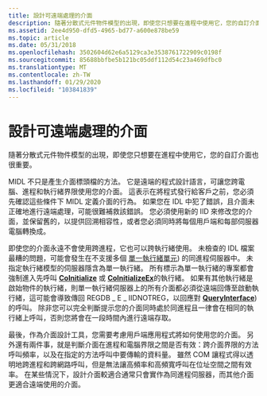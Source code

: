 ```yaml
---
title: 設計可遠端處理的介面
description: 隨著分散式元件物件模型的出現，即使您只想要在進程中使用它，您的自訂介面也很重要。
ms.assetid: 2ee4d950-dfd5-4965-bd77-a600e878be59
ms.topic: article
ms.date: 05/31/2018
ms.openlocfilehash: 3502604d62e6a5129ca3e3538761722909c0198f
ms.sourcegitcommit: 85688bbfbe5b121bc05ddf112d54c23a469dfbc0
ms.translationtype: MT
ms.contentlocale: zh-TW
ms.lasthandoff: 01/29/2020
ms.locfileid: "103841839"
---
```

# <a name="designing-remotable-interfaces"></a>設計可遠端處理的介面

隨著分散式元件物件模型的出現，即使您只想要在進程中使用它，您的自訂介面也很重要。

MIDL 不只是產生介面標頭檔的方法。 它是遠端的程式設計語言，可讓您跨電腦、進程和執行緒界限使用您的介面。 這表示在將程式發行給客戶之前，您必須先確認這些條件下 MIDL 定義介面的行為。 如果您在 IDL 中犯了錯誤，且介面未正確地進行遠端處理，可能很難補救該錯誤。 您必須使用新的 IID 來修改您的介面，並保留舊的，以提供回溯相容性，或者您必須同時將每個用戶端和每部伺服器電腦轉換成。

即使您的介面永遠不會使用跨進程，它也可以跨執行緒使用。 未檢查的 IDL 檔案最糟的問題，可能會發生在不支援多個 [單一執行緒單元](single-threaded-apartments.md)) 的同進程伺服器中。 未指定執行緒模型的伺服器隱含為單一執行緒。 所有標示為單一執行緒的專案都會強制進入先呼叫 [**CoInitialize**](/windows/desktop/api/Objbase/nf-objbase-coinitialize) 或 [**CoInitializeEx**](/windows/desktop/api/combaseapi/nf-combaseapi-coinitializeex)的執行緒。 如果有其他執行緒是啟始物件的執行緒，則單一執行緒伺服器上的所有介面都必須從遠端回傳至啟動執行緒，這可能會導致傳回 REGDB \_ E \_ IIDNOTREG，以回應對 [**QueryInterface**](/windows/desktop/api/Unknwn/nf-unknwn-iunknown-queryinterface(q))) 的呼叫。 除非您可以完全判斷提示您的介面同時處於同進程且一律會在相同的執行緒上呼叫，否則您將會在一段時間內進行遠端存取。

最後，作為介面設計工具，您需要考慮用戶端應用程式將如何使用您的介面。 另外還有兩件事，就是判斷介面在進程和電腦界限之間是否有效：跨介面界限的方法呼叫頻率，以及在指定的方法呼叫中要傳輸的資料量。 雖然 COM 讓程式得以透明地跨進程和跨網路呼叫，但是無法讓高頻率和高頻寬呼叫在位址空間之間有效率。 在某些情況下，設計介面較適合通常只會實作為同進程伺服器，而其他介面更適合遠端使用的介面。

 

 




